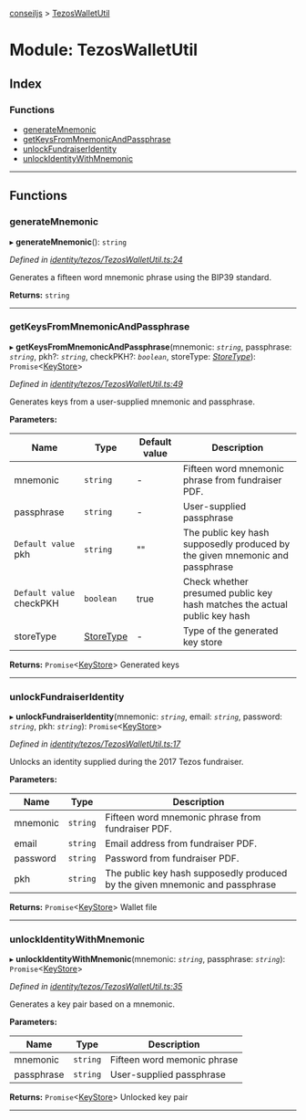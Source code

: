 [conseiljs](../README.md) > [TezosWalletUtil](../modules/tezoswalletutil.md)

# Module: TezosWalletUtil

## Index

### Functions

* [generateMnemonic](tezoswalletutil.md#generatemnemonic)
* [getKeysFromMnemonicAndPassphrase](tezoswalletutil.md#getkeysfrommnemonicandpassphrase)
* [unlockFundraiserIdentity](tezoswalletutil.md#unlockfundraiseridentity)
* [unlockIdentityWithMnemonic](tezoswalletutil.md#unlockidentitywithmnemonic)

---

## Functions

<a id="generatemnemonic"></a>

###  generateMnemonic

▸ **generateMnemonic**(): `string`

*Defined in [identity/tezos/TezosWalletUtil.ts:24](https://github.com/Cryptonomic/ConseilJS/blob/9d6b05b/src/identity/tezos/TezosWalletUtil.ts#L24)*

Generates a fifteen word mnemonic phrase using the BIP39 standard.

**Returns:** `string`

___
<a id="getkeysfrommnemonicandpassphrase"></a>

###  getKeysFromMnemonicAndPassphrase

▸ **getKeysFromMnemonicAndPassphrase**(mnemonic: *`string`*, passphrase: *`string`*, pkh?: *`string`*, checkPKH?: *`boolean`*, storeType: *[StoreType](../enums/storetype.md)*): `Promise`<[KeyStore](../interfaces/keystore.md)>

*Defined in [identity/tezos/TezosWalletUtil.ts:49](https://github.com/Cryptonomic/ConseilJS/blob/9d6b05b/src/identity/tezos/TezosWalletUtil.ts#L49)*

Generates keys from a user-supplied mnemonic and passphrase.

**Parameters:**

| Name | Type | Default value | Description |
| ------ | ------ | ------ | ------ |
| mnemonic | `string` | - |  Fifteen word mnemonic phrase from fundraiser PDF. |
| passphrase | `string` | - |  User-supplied passphrase |
| `Default value` pkh | `string` | &quot;&quot; |  The public key hash supposedly produced by the given mnemonic and passphrase |
| `Default value` checkPKH | `boolean` | true |  Check whether presumed public key hash matches the actual public key hash |
| storeType | [StoreType](../enums/storetype.md) | - |  Type of the generated key store |

**Returns:** `Promise`<[KeyStore](../interfaces/keystore.md)>
Generated keys

___
<a id="unlockfundraiseridentity"></a>

###  unlockFundraiserIdentity

▸ **unlockFundraiserIdentity**(mnemonic: *`string`*, email: *`string`*, password: *`string`*, pkh: *`string`*): `Promise`<[KeyStore](../interfaces/keystore.md)>

*Defined in [identity/tezos/TezosWalletUtil.ts:17](https://github.com/Cryptonomic/ConseilJS/blob/9d6b05b/src/identity/tezos/TezosWalletUtil.ts#L17)*

Unlocks an identity supplied during the 2017 Tezos fundraiser.

**Parameters:**

| Name | Type | Description |
| ------ | ------ | ------ |
| mnemonic | `string` |  Fifteen word mnemonic phrase from fundraiser PDF. |
| email | `string` |  Email address from fundraiser PDF. |
| password | `string` |  Password from fundraiser PDF. |
| pkh | `string` |  The public key hash supposedly produced by the given mnemonic and passphrase |

**Returns:** `Promise`<[KeyStore](../interfaces/keystore.md)>
Wallet file

___
<a id="unlockidentitywithmnemonic"></a>

###  unlockIdentityWithMnemonic

▸ **unlockIdentityWithMnemonic**(mnemonic: *`string`*, passphrase: *`string`*): `Promise`<[KeyStore](../interfaces/keystore.md)>

*Defined in [identity/tezos/TezosWalletUtil.ts:35](https://github.com/Cryptonomic/ConseilJS/blob/9d6b05b/src/identity/tezos/TezosWalletUtil.ts#L35)*

Generates a key pair based on a mnemonic.

**Parameters:**

| Name | Type | Description |
| ------ | ------ | ------ |
| mnemonic | `string` |  Fifteen word memonic phrase |
| passphrase | `string` |  User-supplied passphrase |

**Returns:** `Promise`<[KeyStore](../interfaces/keystore.md)>
Unlocked key pair

___

